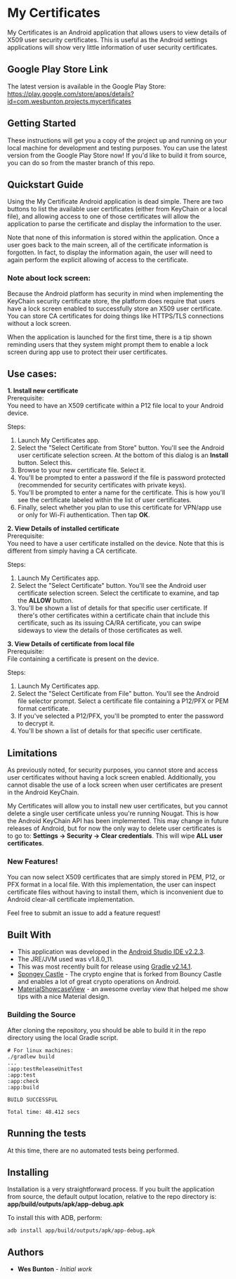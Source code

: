 # My Certificates

My Certificates is an Android application that allows users to view details of X509 user security certificates. This is useful as the Android settings applications will show very little information of user security certificates.

## Google Play Store Link  
The latest version is available in the Google Play Store:  
https://play.google.com/store/apps/details?id=com.wesbunton.projects.mycertificates

## Getting Started

These instructions will get you a copy of the project up and running on your local machine for development and testing purposes. You can use the latest version from the Google Play Store now! If you'd like to build it from source, you can do so from the master branch of this repo.

## Quickstart Guide

Using the My Certificate Android application is dead simple. There are two buttons to list the available user certificates (either from KeyChain or a local file), and allowing access to one of those certificates will allow the application to parse the certificate and display the information to the user.

Note that none of this information is stored within the application. Once a user goes back to the main screen, all of the certificate information is forgotten. In fact, to display the information again, the user will need to again perform the explicit allowing of access to the certificate.

### Note about lock screen:  
Because the Android platform has security in mind when implementing the KeyChain security certificate store, the platform does require that users have a lock screen enabled to successfully store an X509 user certificate. You can store CA certificates for doing things like HTTPS/TLS connections without a lock screen.

When the application is launched for the first time, there is a tip shown reminding users that they system might prompt them to enable a lock screen during app use to protect their user certificates.

## Use cases:
**1. Install new certificate**  
Prerequisite:  
You need to have an X509 certificate within a P12 file local to your Android device.  

Steps:  
1. Launch My Certificates app.  
2. Select the "Select Certificate from Store" button. You'll see the Android user certificate selection screen. At the bottom of this dialog is an **Install** button. Select this.
3. Browse to your new certificate file. Select it.  
4. You'll be prompted to enter a password if the file is password protected (recommended for security certificates with private keys).  
5. You'll be prompted to enter a name for the certificate. This is how you'll see the certificate labeled within the list of user certificates.  
6. Finally, select whether you plan to use this certificate for VPN/app use or only for Wi-Fi authentication. Then tap **OK**.  

**2. View Details of installed certificate**  
Prerequisite:  
You need to have a user certificate installed on the device. Note that this is different from simply having a CA certificate.

Steps:  
1. Launch My Certificates app.  
2. Select the "Select Certificate" button. You'll see the Android user certificate selection screen. Select the certificate to examine, and tap the **ALLOW** button.  
3. You'll be shown a list of details for that specific user certificate. If there's other certificates within a certificate chain that include this certificate, such as its issuing CA/RA certificate, you can swipe sideways to view the details of those certificates as well.  

**3. View Details of certificate from local file**  
Prerequisite:  
File containing a certificate is present on the device.

Steps:  
1. Launch My Certificates app.  
2. Select the "Select Certificate from File" button. You'll see the Android file selector prompt. Select a certificate file containing a P12/PFX or PEM format certificate.  
3. If you've selected a P12/PFX, you'll be prompted to enter the password to decrypt it.  
3. You'll be shown a list of details for that specific user certificate.  

## Limitations

As previously noted, for security purposes, you cannot store and access user certificates without having a lock screen enabled. Additionally, you cannot disable the use of a lock screen when user certificates are present in the Android KeyChain.

My Certificates will allow you to install new user certificates, but you cannot delete a single user certificate unless you're running Nougat. This is how the Android KeyChain API has been implemented. This may change in future releases of Android, but for now the only way to delete user certificates is to go to: **Settings -> Security -> Clear credentials**. This will wipe **ALL user certificates**.

### New Features!

You can now select X509 certificates that are simply stored in PEM, P12, or PFX format in a local file. With this implementation, the user can inspect certificate files without having to install them, which is inconvenient due to Android clear-all certificate implementation.

Feel free to submit an issue to add a feature request!

## Built With

* This application was developed in the [Android Studio IDE v2.2.3](https://developer.android.com/studio/index.html).
* The JRE/JVM used was v1.8.0_11.
* This was most recently built for release using [Gradle v2.14.1](https://docs.gradle.org/current/userguide/userguide.html "Gradle Documentation").
* [Spongey Castle](https://rtyley.github.io/spongycastle/) - The crypto engine that is forked from Bouncy Castle and enables a lot of great crypto operations on Android.
* [MaterialShowcaseView](https://github.com/deano2390/MaterialShowcaseView) - an awesome overlay view that helped me show tips with a nice Material design.

### Building the Source

After cloning the repository, you should be able to build it in the repo directory using the local Gradle script.
```
# For linux machines:
./gradlew build
...
:app:testReleaseUnitTest
:app:test
:app:check
:app:build

BUILD SUCCESSFUL

Total time: 48.412 secs
```

## Running the tests

At this time, there are no automated tests being performed.

## Installing

Installation is a very straightforward process. If you built the application from source, the default output location, relative to the repo directory is: **app/build/outputs/apk/app-debug.apk**

To install this with ADB, perform:
```
adb install app/build/outputs/apk/app-debug.apk
```

## Authors

* **Wes Bunton** - *Initial work*
